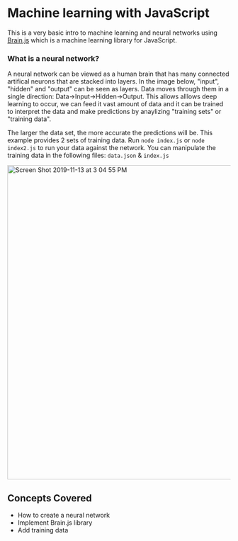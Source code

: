 # Machine learning with JavaScript

This is a very basic intro to machine learning and neural networks using [Brain.js](https://github.com/BrainJS/brain.js?files=1) which is a machine learning library for JavaScript.

### What is a neural network? 
A neural network can be viewed as a human brain that has many connected artifical neurons that are stacked into layers. In the image below, "input", "hidden" and "output" can be seen as layers. Data 
moves through them in a single direction: Data->Input->Hidden->Output. This allows alllows deep learning to occur, we can feed it 
vast amount of data and it can be trained to interpret the data and make predictions by anaylizing "training sets" or "training data".

The larger the data set, the more accurate the predictions will be. This example provides 2 sets of training data. Run `node index.js` or `node index2.js` to run your data against the network. 
You can manipulate the training data in the following files: `data.json` & `index.js`

<img width="710" alt="Screen Shot 2019-11-13 at 3 04 55 PM" src="https://user-images.githubusercontent.com/25810109/68813359-6f110180-062a-11ea-952a-0a09b24d0648.png">


## Concepts Covered
- How to create a neural network
- Implement Brain.js library 
- Add training data

